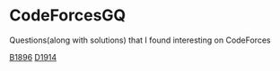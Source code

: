 # CodeForcesGQ
Questions(along with solutions) that I found interesting on CodeForces

[B1896](https://codeforces.com/contest/1896/problem/B)
[D1914](https://codeforces.com/contest/1914/problem/D)
